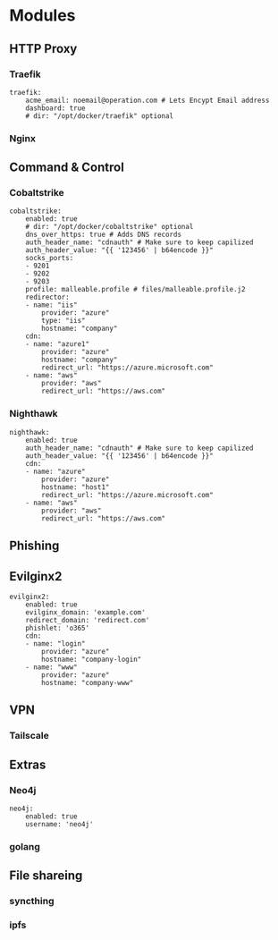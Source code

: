 # Modules

## HTTP Proxy

### Traefik

```
traefik:
    acme_email: noemail@operation.com # Lets Encypt Email address
    dashboard: true
    # dir: "/opt/docker/traefik" optional
```

### Nginx

## Command & Control

### Cobaltstrike

```
cobaltstrike:
    enabled: true
    # dir: "/opt/docker/cobaltstrike" optional
    dns_over_https: true # Adds DNS records
    auth_header_name: "cdnauth" # Make sure to keep capilized
    auth_header_value: "{{ '123456' | b64encode }}"
    socks_ports: 
    - 9201
    - 9202
    - 9203
    profile: malleable.profile # files/malleable.profile.j2
    redirector:
    - name: "iis"
        provider: "azure"
        type: "iis" 
        hostname: "company"
    cdn:
    - name: "azure1"
        provider: "azure"
        hostname: "company"
        redirect_url: "https://azure.microsoft.com"
    - name: "aws"
        provider: "aws"
        redirect_url: "https://aws.com"
```

### Nighthawk

```
nighthawk:
    enabled: true
    auth_header_name: "cdnauth" # Make sure to keep capilized
    auth_header_value: "{{ '123456' | b64encode }}"
    cdn:
    - name: "azure"
        provider: "azure"
        hostname: "host1"
        redirect_url: "https://azure.microsoft.com"
    - name: "aws"
        provider: "aws"
        redirect_url: "https://aws.com"
```

## Phishing

## Evilginx2

```
evilginx2:
    enabled: true
    evilginx_domain: 'example.com'
    redirect_domain: 'redirect.com'
    phishlet: 'o365'
    cdn:
    - name: "login"
        provider: "azure"
        hostname: "company-login"
    - name: "www"
        provider: "azure"
        hostname: "company-www"
```

## VPN

### Tailscale

## Extras

### Neo4j

```
neo4j:
    enabled: true
    username: 'neo4j'
```

### golang

## File shareing

### syncthing

### ipfs